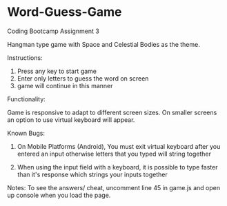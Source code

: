 # Word-Guess-Game
Coding Bootcamp Assignment 3

Hangman type game with Space and Celestial Bodies as the theme.

Instructions:
1) Press any key to start game
2) Enter only letters to guess the word on screen
3) game will continue in this manner

Functionality:

Game is responsive to adapt to different screen sizes.
On smaller screens an option to use virtual keyboard will appear.

Known Bugs:

1) On Mobile Platforms (Android), You must exit virtual keyboard after you entered an input otherwise letters that you typed will string together

2) When using the input field with a keyboard, it is possible to type faster than it's response which strings your inputs together

Notes:
To see the answers/ cheat, uncomment line 45 in game.js and open up console when you load the page.
